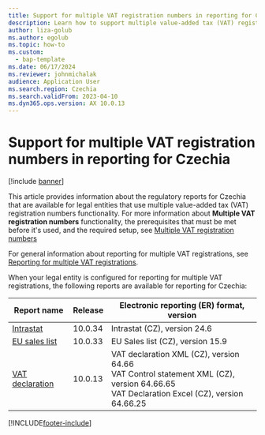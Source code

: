 ```yaml
---
title: Support for multiple VAT registration numbers in reporting for Czechia
description: Learn how to support multiple value-added tax (VAT) registration numbers in reporting for Czechia, including a table that outlines releases for report names.
author: liza-golub
ms.author: egolub
ms.topic: how-to
ms.custom: 
  - bap-template
ms.date: 06/17/2024
ms.reviewer: johnmichalak
audience: Application User
ms.search.region: Czechia
ms.search.validFrom: 2023-04-10
ms.dyn365.ops.version: AX 10.0.13
---
```


# Support for multiple VAT registration numbers in reporting for Czechia

[!include [banner](../../includes/banner.md)]

This article provides information about the regulatory reports for Czechia that are available for legal entities that use multiple value-added tax (VAT) registration numbers functionality. For more information about **Multiple VAT registration numbers** functionality, the prerequisites that must be met before it's used, and the required setup, see [Multiple VAT registration numbers](../global/emea-multiple-vat-registration-numbers.md)

For general information about reporting for multiple VAT registrations, see [Reporting for multiple VAT registrations](../global/emea-reporting-for-multiple-vat-registrations.md).

When your legal entity is configured for reporting for multiple VAT registrations, the following reports are available for reporting for Czechia:

| Report name     | Release | Electronic reporting (ER) format, version                |
|-----------------|---------|-----------------------------------|
| [Intrastat](emea-cze-intrastat.md)       | 10.0.34 | Intrastat (CZ), version 24.6      |
| [EU sales list](emea-cze-eu-sales-list.md)   | 10.0.33 | EU Sales list (CZ), version 15.9  |
| [VAT declaration](emea-cze-vat-declaration-tax-declaration-model.md) | 10.0.13 | VAT declaration XML (CZ), version 64.66<br>VAT Control statement XML (CZ), version 64.66.65<br>VAT Declaration Excel (CZ), version 64.66.25 |


[!INCLUDE[footer-include](../../../includes/footer-banner.md)]
